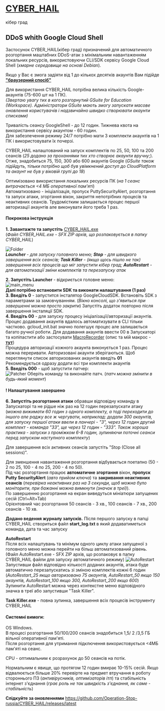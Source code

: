 # [CYBER_HAIL](https://sites.google.com/view/operationrussia/cyber_hail)
кібер град
## DDoS whith Google Cloud Shell
    
Застосунок CYBER_HAIL(кібер град) призначений для автоматичного розгортання маштабних DDoS-атак з мінімальним навантаженням локальних ресурсів, використовуючи CLI/SDK сервісу Google Cloud Shell (*хмарне середовище на основі Debian*).    
    
Якщо у Вас є змога задіяти від 1 до кількох десятків акаунтів Вам підійде **["браузерний спосіб"](https://github.com/Operation-Stop-russia/Gcloudshell_ddos/blob/main/README.md#ddos-whith-google-cloud-shell)**    

Для використання CYBER_HAIL потрібна велика кількість Google-акаунтів (75-600 шт на 1 ПК).    
*(Звертаю увагу тих в кого розгорнутий GSuite for Education (Workspace). Адміністратори GSuite мають змогу запускати масове оновлення користувачів і надзвичайно швидко створювати акаунти списками)*
    
Тривалiсть сеансу GoogleShell - до 12 годин. Тижнева квота на використання сервісу акаунтом - 60 годин.  
Для забезпечення режиму 24/7 потрiбно мати 3 комплекти акаунтiв на 1 ПК i використовувати їх почерзi. 
    
CYBER_HAIL налаштований на запуск комплектів по 25, 50, 100 та 200 сеансів (*25 додано за проханнями тих хто створює акаунти вручну*;). Отже, знадобиться 75, 150, 300 або 600 акаунтів Google (*GSuite також підійдуть, тільки потрібно щоб був увімкнений доступ до CloudPlatform та акаунт не був у віковій групі до 18*)

Оптимізовано використання локальних ресурсів ПК (*на 1 сеанс витрачається <4 МБ оперативної пам'яті*)    
Автоматизовано - ініціалізація, пропуск PuttySecurityAlert, розгортання та запуск атаки, згортання вікон, закриття непотрібних процесів та неактивних сеансів.
Трудомістким залишається процес першої авторизації акаунтів але виконувати його треба 1 раз.
    
#### Покрокова інструкція 
**1. Завантажте та запустіть** [CYBER_HAIL.exe](https://github.com/Operation-Stop-russia/CYBER_HAIL/releases/latest/download/CYBER_HAIL.exe)    
(*Файл CYBER_HAIL.exe  - SFX ZIP архів, що розпаковується в папку CYBER_HAIL*)   
  
![Folder](https://github.com/Operation-Stop-russia/CYBER_HAIL/blob/main/Sources%20(*.bat%20and%20*.exe%20in%20readable%20formats)/img/folder.png "CYBER_HAIL Folder")  
***Launcher** - для запуску головного меню; **Stop** - для швидкого завершення всіх сеансів; **Task Killer** - (якщо щось пішло не так) завершення всіх процесів що міг запустити кібер град; **AutoRestart**  - для автоматизації зміни комплектів та перезапуску атак*    
    
**2. Запустіть Launcher** - відкриється головне меню:    
![main_menu](https://github.com/Operation-Stop-russia/CYBER_HAIL/blob/main/Sources%20(*.bat%20and%20*.exe%20in%20readable%20formats)/img/main_menu.png "CYBER_HAIL MainMenu")     
**Далі потрібно встановити SDK та виконати налаштування (1 раз)**    
**3. Введіть 0** - запустится інсталятор GoogleCloudSDK. Встановiть SDK з параметрами за замовчуванням. (*Вiкно консолi, що з'явиться при завершеннi можна просто закрити*) Запустiть додаток повторно пiсля завершення iнсталяцiї SDK.      
**4.  Введіть 00** - для запуску процесу ініціалізації/авторизації акаунтів.     
Процес додавання акаунтів вдалось автоматизувати в CLI тільки частково. gcloud_init.bat значно полегшує процес але залишається багато ручної роботи. Для додавання акаунтів ввести 00 в Запускаторі та копіпастити або застосувати [MacroRecorder](https://www.macrorecorder.com/MacroRecorder_Portable.zip) (опис та мій макрос - **[тут](https://github.com/Operation-Stop-russia/CYBER_HAIL/tree/main/Sources%20(*.bat%20and%20*.exe%20in%20readable%20formats)/authorization%20macro)**)     
Процедура авторизації кожного акаунта виконується 1 раз. Процес можна переривати. Авторизовані акаунти зберігаються. Щоб переглянути список авторизованих акаунтів введіть **01**     
Рекомендується одразу додати всi три комплекти акаунтiв     
**5. Введіть 000** - щоб запустити патчер:     
![Patcher](https://github.com/Operation-Stop-russia/CYBER_HAIL/blob/main/Sources%20(*.bat%20and%20*.exe%20in%20readable%20formats)/img/patcher.jpg)    
Оберіть команду та виконайте патч. (*патч можна змінити в будь-який момент*)        
    
#### ! Налаштування завершено
    
**6. Запустіть розгортання атаки** обравши відповідну команду в Запускаторі та не рідше ніж раз на 12 годин перезапускати атаку (*можна вижимати 60 годин з одного комплекту, а тоді переходити до іншого але раджу все ж чергувати, наприклад: додали 300 акаунтів, для запуску першої атаки ввели в ланчері - "3", через 12 годин другий комплект - команда "33", ще через 12 годин - "333". Також хороша практика - запуски з проміжком 6-8 годин, зупиняючи поточні сеанси перед запуском наступного комплекту*)
    
Для завершення всіх активних сеансів запустіть "Stop (Close all sessions)".
    
Для зменшення навантаження розгортання відбувається поетапно (50 - 2 по 25, 100 - 4 по 25, 200 - 4 по 50).    
Під час розгортання працює **автоматичне згортання** вікон, **пропуск  Putty SecurityAlert** (*авто прийом ключа*) та **закривання неактивних сеансів** (*перевірка неактивних раз на 3 секунди, щоб можна було моніторити, при бажанні можна вимкнути (значок в треї)*).    
По завершенню розгортання на екран виведуться мініатюри запущених сесій (Ctrl+Alt+Tab)     
Орієнтовний час розгортання 50 сеансів - 3 хв., 100 сеансів - 7 хв., 200 сеансів - 10 хв.    
  
**Додано ведення журналу запусків.** Після першого запуску в папці CYBER_HAIL створиться файл **start_log.txt** в який додаватиметься команда, дата та час запуску    
    
  
**AutoRestart**    
Після всіх налаштувань та мінімум одного циклу атаки запущеної з головного меню можна перейти на більш автоматизований рівень.    
(Файл AutoRestart.exe  - SFX ZIP архів, що розпаковує в папку CYBER_HAIL файли для запуску автоматичного режиму)
![AutoRestart](https://github.com/Operation-Stop-russia/CYBER_HAIL/blob/main/Sources%20(*.bat%20and%20*.exe%20in%20readable%20formats)/img/AutoRestart.png "AutoRestart CYBER_HAIL")    
Запустивши файл відповідно кількості доданих акаунтів, атака буде автоматично перезапускатись зі зміною комплектів кожні 6 годин (*AutoRestart_25  якщо авторизовано 75 акаунтів,  AutoRestart_50 якщо 150 акаунтів, AutoRestart_100 якщо 300,  AutoRestart_200 якщо 600*)    
Зупинити AutoRestart можна через контекстне меню відповідного значка в треї або запустивши "Task Killer".      
       
  
**Task Killer.exe** - повна зупинка, завершення всіх процесів інструменту CYBER_HAIL
    
    
#### Системні вимоги:      
OS Windows.    
В процесі розгортання 50/100/200 сеансів знадобиться 1,5/ 2 /3,5 ГБ вільної оперативної пам'яті.    
Після розгортання для утримання підключення використовується <4МБ  пам'яті на сеанс.    
    
CPU - оптимальним є розрахунок до 50 сеансів на потік.
    
Нормальним є явище, що протягом 12 годин вмирає 10-15% сесій. Якщо відвалюється більше 20% перевірте на предмет втручання в роботу стороннього ПЗ (*антивірусників, оптимізаторів ітп*) та стабільність інтернет з'єднання (*грає роль не так швидкість з'єднання, як саме - стабільність*)
    
**Слідкуйте за оновленнями** https://github.com/Operation-Stop-russia/CYBER_HAIL/releases/latest 
